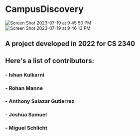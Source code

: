 # CampusDiscovery
![Screen Shot 2023-07-19 at 9 45 50 PM](https://github.com/iskulkarni22/CampusDiscovery/assets/99928280/7ffd7737-fa28-4aa1-ad2a-a7a3a17bfbd8)
![Screen Shot 2023-07-19 at 9 46 13 PM](https://github.com/iskulkarni22/CampusDiscovery/assets/99928280/f4ca9f88-ea9a-44d7-b63e-024bbe78612b)

## A project developed in 2022 for CS 2340
## Here's a list of contributors: 
### - Ishan Kulkarni
### - Rohan Manne
### - Anthony Salazar Gutierrez
### - Joshua Samuel
### - Miguel Schlicht
